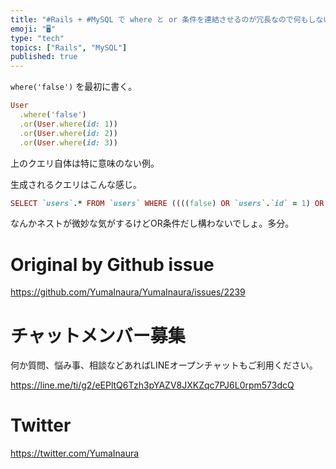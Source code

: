 ```yaml
---
title: "#Rails + #MySQL で where と or 条件を連結させるのが冗長なので何もしないダミーの where 句を作ってみる"
emoji: "🖥"
type: "tech"
topics: ["Rails", "MySQL"]
published: true
---
```


`where('false')` を最初に書く。

```rb
User
  .where('false')
  .or(User.where(id: 1))
  .or(User.where(id: 2))
  .or(User.where(id: 3))
```

上のクエリ自体は特に意味のない例。

生成されるクエリはこんな感じ。

```rb
SELECT `users`.* FROM `users` WHERE ((((false) OR `users`.`id` = 1) OR `users`.`id` = 2) OR `users`.`id` = 3)
```

なんかネストが微妙な気がするけどOR条件だし構わないでしょ。多分。



# Original by Github issue

https://github.com/YumaInaura/YumaInaura/issues/2239








<!-- Update From Qiita API -->

# チャットメンバー募集


何か質問、悩み事、相談などあればLINEオープンチャットもご利用ください。

https://line.me/ti/g2/eEPltQ6Tzh3pYAZV8JXKZqc7PJ6L0rpm573dcQ





# Twitter


https://twitter.com/YumaInaura


<!-- Update From Qiita API -->


